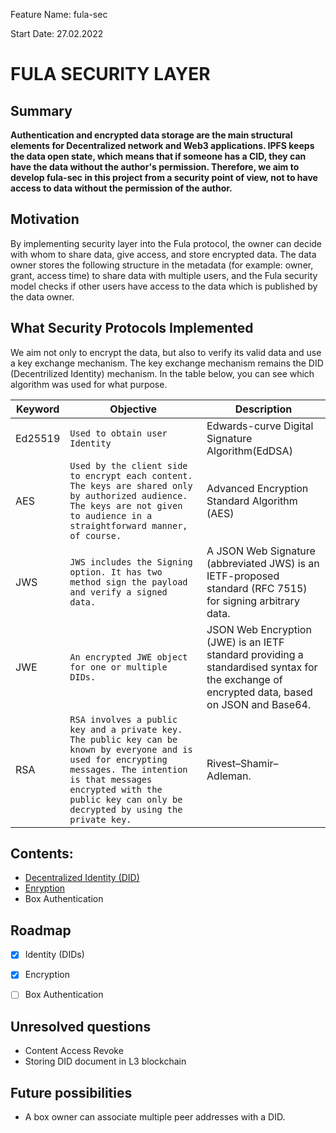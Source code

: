 Feature Name: fula-sec

Start Date: 27.02.2022

# FULA SECURITY LAYER

## Summary
**Authentication and encrypted data storage are the main structural elements for Decentralized network and Web3 applications. IPFS keeps the data open state, which means that if someone has a CID, they can have the data without the author's permission. Therefore, we aim to develop fula-sec in this project from a security point of view, not to have access to data without the permission of the author.**

## Motivation

By implementing security layer into the Fula protocol, the owner can decide with whom to share data, give access, and store encrypted data. The data owner stores the following structure in the metadata (for example: owner, grant, access time) to share data with multiple users, and the Fula security model checks if other users have access to the data which is published by the data owner.


## What Security Protocols Implemented

We aim not only to encrypt the data, but also to verify its valid data and use a key exchange mechanism. The key exchange mechanism remains the DID (Decentrilized Identity) mechanism. In the table below, you can see which algorithm was used for what purpose.

|         Keyword       |           Objective               |   Description                         |
|----------------|-------------------------------|-----------------------------|
|Ed25519		 | `Used to obtain user Identity`  |Edwards-curve Digital Signature Algorithm(EdDSA)            |
|AES          |`Used by the client side to encrypt each content. The keys are shared only by authorized audience. The keys are not given to audience in a straightforward manner, of course.`            |Advanced Encryption Standard Algorithm (AES)           |
|JWS         |`JWS includes the Signing option. It has two method sign the payload and verify a signed data. `|A JSON Web Signature (abbreviated JWS) is an IETF-proposed standard (RFC 7515) for signing arbitrary data.|
|JWE         |`An encrypted JWE object for one or multiple DIDs.`|JSON Web Encryption (JWE) is an IETF standard providing a standardised syntax for the exchange of encrypted data, based on JSON and Base64.|
|RSA         |`RSA involves a public key and a private key. The public key can be known by everyone and is used for encrypting messages. The intention is that messages encrypted with the public key can only be decrypted by using the private key.`|Rivest–Shamir–Adleman.|

<!-- CONTENT -->
## Contents:

- [Decentralized Identity (DID)](./did.md)
- [Enryption](./encryption.md)
- Box Authentication


<!-- ROADMAP -->
## Roadmap
- [X] Identity (DIDs)
- [X] Encryption
- [ ] Box Authentication


## Unresolved questions
- Content Access Revoke
- Storing DID document in L3 blockchain

## Future possibilities
- A box owner can associate multiple peer addresses with a DID.